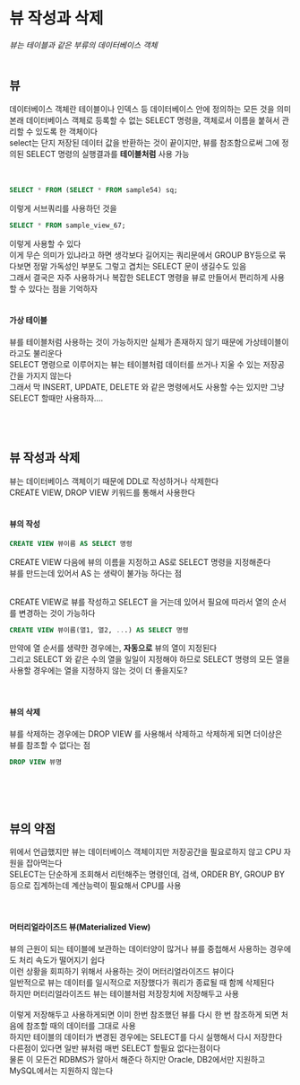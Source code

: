 # 뷰 작성과 삭제
_뷰는 테이블과 같은 부류의 데이터베이스 객체_
<br><br>

## 뷰
데이터베이스 객체란 테이블이나 인덱스 등 데이터베이스 안에 정의하는 모든 것을 의미 <br>
본래 데이터베이스 객체로 등록할 수 없는 SELECT 명령을, 객체로서 이름을 붙혀서 관리할 수 있도록 한 객체이다 <br>
select는 단지 저장된 데이터 값을 반환하는 것이 끝이지만, 뷰를 참조함으로써 그에 정의된 SELECT 명령의 실행결과를 **테이블처럼** 사용 가능 <br>
<br><br>

```sql
SELECT * FROM (SELECT * FROM sample54) sq;
```
이렇게 서브쿼리를 사용하던 것을 <br>
```sql
SELECT * FROM sample_view_67;
```
이렇게 사용할 수 있다 <br>
이게 무슨 의미가 있냐라고 하면 생각보다 길어지는 쿼리문에서 GROUP BY등으로 묶다보면 정말 가독성인 부분도 그렇고 겹치는 SELECT 문이 생길수도 있음 <br>
그래서 결국은 자주 사용하거나 복잡한 SELECT 명령을 뷰로 만들어서 편리하게 사용할 수 있다는 점을 기억하자 <br>
<br>

#### 가상 테이블
뷰를 테이블처럼 사용하는 것이 가능하지만 실체가 존재하지 않기 때문에 가상테이블이라고도 불리운다 <br>
SELECT 명령으로 이루어지는 뷰는 테이블처럼 데이터를 쓰거나 지울 수 있는 저장공간을 가지지 않는다 <br>
그래서 막 INSERT, UPDATE, DELETE 와 같은 명령에서도 사용할 수는 있지만 그냥 SELECT 할때만 사용하자.... <br>
<br><br><br>

## 뷰 작성과 삭제
뷰는 데이터베이스 객체이기 때문에 DDL로 작성하거나 삭제한다 <br>
CREATE VIEW, DROP VIEW 키워드를 통해서 사용한다 <br>
<br>

#### 뷰의 작성
```sql
CREATE VIEW 뷰이름 AS SELECT 명령
```
CREATE VIEW 다음에 뷰의 이름을 지정하고 AS로 SELECT 명령을 지정해준다 <br>
뷰를 만드는데 있어서 AS 는 생략이 불가능 하다는 점 <br>
<br>

CREATE VIEW로 뷰를 작성하고 SELECT 을 거는데 있어서 필요에 따라서 열의 순서를 변경하는 것이 가능하다 <br>
```sql
CREATE VIEW 뷰이름(열1, 열2, ...) AS SELECT 명령
```
만약에 열 순서를 생략한 경우에는, **자동으로** 뷰의 열이 지정된다 <br>
그리고 SELECT 와 같은 수의 열을 일일이 지정해야 하므로 SELECT 명령의 모든 열을 사용할 경우에는 열을 지정하지 않는 것이 더 좋을지도? <br>
<br><br>

#### 뷰의 삭제
뷰를 삭제하는 경우에는 DROP VIEW 를 사용해서 삭제하고 삭제하게 되면 더이상은 뷰를 참조할 수 없다는 점 <br>
```sql
DROP VIEW 뷰명
```
<br><br><br>

## 뷰의 약점
위에서 언급했지만 뷰는 데이터베이스 객체이지만 저장공간을 필요로하지 않고 CPU 자원을 잡아먹는다 <br>
SELECT는 단순하게 조회해서 리턴해주는 명령인데, 검색, ORDER BY, GROUP BY 등으로 집계하는데 계산능력이 필요해서 CPU를 사용 <br>
<br><br>

#### 머터리얼라이즈드 뷰(Materialized View)
뷰의 근원이 되는 테이블에 보관하는 데이터양이 많거나 뷰를 중첩해서 사용하는 경우에도 처리 속도가 떨어지기 쉽다 <br>
이런 상황을 회피하기 위해서 사용하는 것이 머터리얼라이즈드 뷰이다 <br>
일반적으로 뷰는 데이터를 일시적으로 저장했다가 쿼리가 종료될 때 함께 삭제된다 <br>
하지만 머터리얼라이즈드 뷰는 테이블처럼 저장장치에 저장해두고 사용 <br>
<br>
이렇게 저장해두고 사용하게되면 이미 한번 참조했던 뷰를 다시 한 번 참조하게 되면 처음에 참조할 때의 데이터를 그대로 사용 <br>
하지만 테이블의 데이터가 변경된 경우에는 SELECT를 다시 실행해서 다시 저장한다 <br>
다른점이 있다면 일반 뷰처럼 매번 SELECT 할필요 없다는점이다 <br>
물론 이 모든건 RDBMS가 알아서 해준다 하지만 Oracle, DB2에서만 지원하고 MySQL에서는 지원하지 않는다 <br>
<br><br><br>


<br><br><br><br><br><br><br><br><br><br>